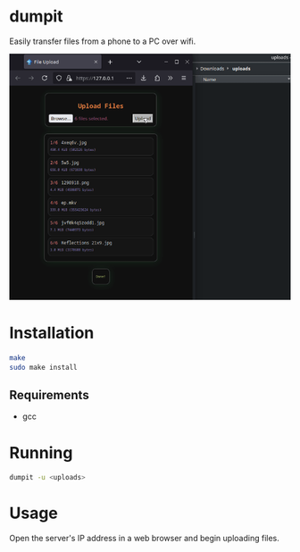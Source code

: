 # dumpit

Easily transfer files from a phone to a PC over wifi.

![preview](preview/preview.gif)

# Installation
```sh
make
sudo make install
```

## Requirements
* gcc

# Running
```sh
dumpit -u <uploads>
```

# Usage
Open the server's IP address in a web browser and begin uploading files.
